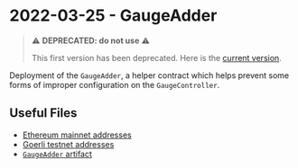 # 2022-03-25 - GaugeAdder

> ⚠️ **DEPRECATED: do not use** ⚠️
>
> This first version has been deprecated. Here is the [current version](../../20230519-gauge-adder-v4/).

Deployment of the `GaugeAdder`, a helper contract which helps prevent some forms of improper configuration on the `GaugeController`.

## Useful Files

- [Ethereum mainnet addresses](./output/mainnet.json)
- [Goerli testnet addresses](./output/goerli.json)
- [`GaugeAdder` artifact](./artifact/GaugeAdder.json)
